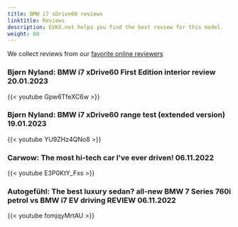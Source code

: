 ```yaml
---
title: BMW i7 xDrive60 reviews
linktitle: Reviews
description: EVKX.net helps you find the best review for this model. 
weight: 80
---
```

We collect reviews from our [favorite online reviewers](/guides/evreviewers/)

### Bjørn Nyland: BMW i7 xDrive60 First Edition interior review 20.01.2023

{{< youtube Gpw6TfeXC6w >}}
### Bjørn Nyland: BMW i7 xDrive60 range test (extended version) 19.01.2023

{{< youtube YU9ZHz4QNo8 >}}
### Carwow: The most hi-tech car I've ever driven! 06.11.2022

{{< youtube E3P0KtY_Fxs >}}
### Autogefühl: The best luxury sedan? all-new BMW 7 Series 760i petrol vs BMW i7 EV driving REVIEW 06.11.2022

{{< youtube fomjqyMrtAU >}}
